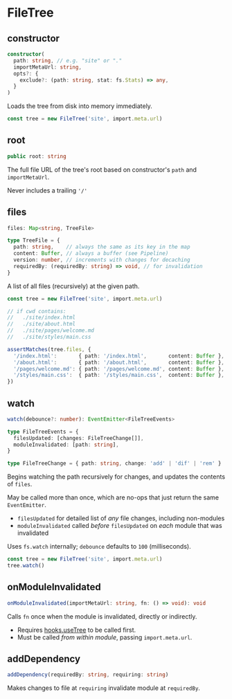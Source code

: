 # FileTree



## constructor

```ts
constructor(
  path: string, // e.g. "site" or "."
  importMetaUrl: string,
  opts?: {
    exclude?: (path: string, stat: fs.Stats) => any,
  }
)
```

Loads the tree from disk into memory immediately.

```ts
const tree = new FileTree('site', import.meta.url)
```


## root

```ts
public root: string
```

The full file URL of the tree's root based on constructor's `path` and `importMetaUrl`.

Never includes a trailing `'/'`



## files

```typescript
files: Map<string, TreeFile>
```

```ts
type TreeFile = {
  path: string,    // always the same as its key in the map
  content: Buffer, // always a buffer (see Pipeline)
  version: number, // increments with changes for decaching
  requiredBy: (requiredBy: string) => void, // for invalidation
}
```

A list of all files (recursively) at the given path.

```ts
const tree = new FileTree('site', import.meta.url)

// if cwd contains:
//   ./site/index.html
//   ./site/about.html
//   ./site/pages/welcome.md
//   ./site/styles/main.css

assertMatches(tree.files, {
  '/index.html':       { path: '/index.html',       content: Buffer },
  '/about.html':       { path: '/about.html',       content: Buffer },
  '/pages/welcome.md': { path: '/pages/welcome.md', content: Buffer },
  '/styles/main.css':  { path: '/styles/main.css',  content: Buffer },
})
```



## watch

```typescript
watch(debounce?: number): EventEmitter<FileTreeEvents>

type FileTreeEvents = {
  filesUpdated: [changes: FileTreeChange[]],
  moduleInvalidated: [path: string],
}

type FileTreeChange = { path: string, change: 'add' | 'dif' | 'rem' }
```

Begins watching the path recursively for changes, and updates the contents of `files`.

May be called more than once, which are no-ops that just return the same `EventEmitter`.

* `filesUpdated` for detailed list of *any* file changes, including non-modules
* `moduleInvalidated` called *before* `filesUpdated` on *each* module that was invalidated

Uses `fs.watch` internally; `debounce` defaults to `100` (milliseconds).

```ts
const tree = new FileTree('site', import.meta.url)
tree.watch()
```


## onModuleInvalidated

```ts
onModuleInvalidated(importMetaUrl: string, fn: () => void): void
```

Calls `fn` once when the module is invalidated, directly or indirectly.

* Requires [hooks.useTree](module-hooks.md#usetree) to be called first.
* Must be called *from within module*, passing `import.meta.url`.



## addDependency

```ts
addDependency(requiredBy: string, requiring: string)
```

Makes changes to file at `requiring` invalidate module at `requiredBy`.
